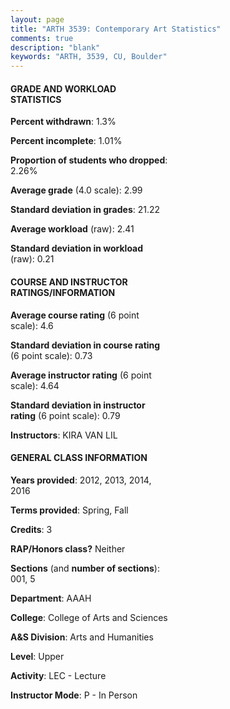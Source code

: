 ```yaml
---
layout: page
title: "ARTH 3539: Contemporary Art Statistics"
comments: true
description: "blank"
keywords: "ARTH, 3539, CU, Boulder"
--- 
```

<head>
<script src="https://ajax.googleapis.com/ajax/libs/jquery/2.1.3/jquery.min.js"></script>
<script src="https://dl.dropboxusercontent.com/s/pc42nxpaw1ea4o9/highcharts.js?dl=0"></script>
<!-- <script src="../assets/js/highcharts.js"></script> -->
<style type="text/css">@font-face {
	font-family: "Bebas Neue";
	src: url(https://www.filehosting.org/file/details/544349/BebasNeue%20Regular.otf) format("opentype");
	}
	h1.Bebas { 
		font-family: "Bebas Neue", Verdana, Tahoma;
	}
</style>
</head>
<body>
	<div id="container" style="float: right; width: 45%; height: 88%; margin-left: 2.5%; margin-right: 2.5%;"></div>
	<script language="JavaScript">
		$(document).ready(function() {
		var chart = {type: 'column'};
		var title = {text: 'Grade Distribution'};
		var xAxis = {categories: ['A','B','C','D','F'],crosshair: true};
		var yAxis = {min: 0,title: {text: 'Percentage'}};
		var tooltip = {headerFormat: '<center><b><span style="font-size:20px">{point.key}</span></b></center>',
		               pointFormat: '<td style="padding:0"><b>{point.y:.1f}%</b></td>',
		               footerFormat: '</table>',shared: true,useHTML: true};
		var plotOptions = {column: {pointPadding: 0.0,borderWidth: 0}};  
		var credits = {enabled: false};var series= [{name: 'Percent',data: [38.52,44.36,11.28,2.33,3.5,]}];
		var json = {};
		json.chart = chart;
		json.title = title;
		json.tooltip = tooltip;
		json.xAxis = xAxis;
		json.yAxis = yAxis;  
		json.series = series;
		json.plotOptions = plotOptions;  
		json.credits = credits;
		$('#container').highcharts(json);
	});
	</script>
</body>
			   
#### GRADE AND WORKLOAD STATISTICS

**Percent withdrawn**: 1.3%

**Percent incomplete**: 1.01%

**Proportion of students who dropped**: 2.26%

**Average grade** (4.0 scale): 2.99

**Standard deviation in grades**: 21.22

**Average workload** (raw): 2.41

**Standard deviation in workload** (raw): 0.21

#### COURSE AND INSTRUCTOR RATINGS/INFORMATION

**Average course rating** (6 point scale): 4.6

**Standard deviation in course rating** (6 point scale): 0.73

**Average instructor rating** (6 point scale): 4.64

**Standard deviation in instructor rating** (6 point scale): 0.79

**Instructors**: KIRA VAN LIL

#### GENERAL CLASS INFORMATION

**Years provided**: 2012, 2013, 2014, 2016

**Terms provided**: Spring, Fall

**Credits**: 3

**RAP/Honors class?** Neither

**Sections** (and **number of sections**): 001, 5

**Department**: AAAH

**College**: College of Arts and Sciences

**A&S Division**: Arts and Humanities

**Level**: Upper

**Activity**: LEC - Lecture

**Instructor Mode**: P  - In Person